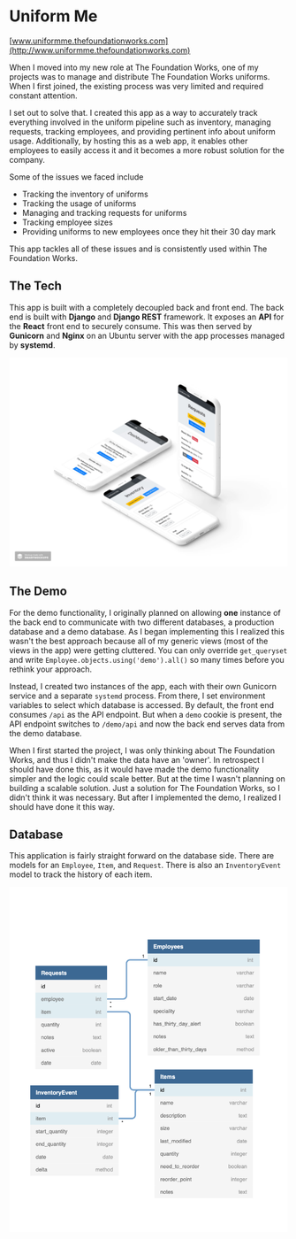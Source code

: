 # Uniform Me

[www.uniformme.thefoundationworks.com](http://www.uniformme.thefoundationworks.com)

When I moved into my new role at The Foundation Works, one of my projects was to manage and distribute The Foundation Works uniforms. When I first joined, the existing process was very limited and required constant attention. 

I set out to solve that. I created this app as a way to accurately track  everything involved in the uniform pipeline such as inventory, managing requests, tracking employees, and providing pertinent info about uniform usage. Additionally, by hosting this as a web app, it enables other employees to easily access it and it becomes a more robust solution for the company.

Some of the issues we faced include

 - Tracking the inventory of uniforms
 - Tracking the usage of uniforms
 - Managing and tracking requests for uniforms
 - Tracking employee sizes
 - Providing uniforms to new employees once they hit their 30 day mark
 
 This app tackles all of these issues and is consistently used within The Foundation Works.

## The Tech
This app is built with a completely decoupled back and front end. The back end is built with **Django** and **Django REST** framework. It exposes an **API** for the **React** front end to securely consume. This was then served by **Gunicorn** and **Nginx**  on an Ubuntu server with the app processes managed by **systemd**.

![Screenshot](./back-end/screenshot.jpg)

## The Demo

For the demo functionality, I originally planned on allowing **one** instance of the back end to communicate with two different databases, a production database and a demo database.  As I began implementing this I realized this wasn't the best approach because all of my generic views (most of the views in the app) were getting cluttered. You can only override `get_queryset` and write `Employee.objects.using('demo').all()` so many times before you rethink your approach. 

Instead, I created two instances of the app, each with their own Gunicorn service and a separate `systemd` process. From there, I set environment variables to select which database is accessed. By default, the front end consumes `/api` as the API endpoint. But when a `demo` cookie is present, the API endpoint switches to `/demo/api` and now the back end serves data from the demo database.

When I first started the project, I was only thinking about The Foundation Works, and thus I didn't make the data have an 'owner'. In retrospect I should have done this, as it would have made the demo functionality simpler and the logic could scale better. But at the time I wasn't planning on building a scalable solution. Just a solution for The Foundation Works, so I didn't think it was necessary. But after I implemented the demo, I realized I should have done it this way. 

## Database
This application is fairly straight forward on the database side. There are models for an `Employee`, `Item`, and `Request`. There is also an `InventoryEvent` model to track the history of each item.

![Database](./back-end/database.png)

